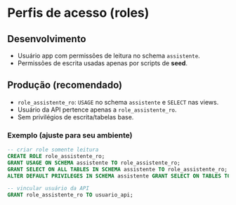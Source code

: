 # Perfis de acesso (roles)

## Desenvolvimento
- Usuário app com permissões de leitura no schema `assistente`.
- Permissões de escrita usadas apenas por scripts de **seed**.

## Produção (recomendado)
- `role_assistente_ro`: `USAGE` no schema `assistente` e `SELECT` nas views.
- Usuário da API pertence apenas a `role_assistente_ro`.
- Sem privilégios de escrita/tabelas base.

### Exemplo (ajuste para seu ambiente)
```sql
-- criar role somente leitura
CREATE ROLE role_assistente_ro;
GRANT USAGE ON SCHEMA assistente TO role_assistente_ro;
GRANT SELECT ON ALL TABLES IN SCHEMA assistente TO role_assistente_ro;
ALTER DEFAULT PRIVILEGES IN SCHEMA assistente GRANT SELECT ON TABLES TO role_assistente_ro;

-- vincular usuário da API
GRANT role_assistente_ro TO usuario_api;
```
